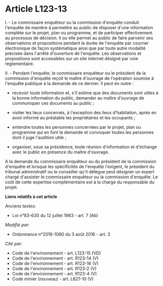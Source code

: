# Article L123-13

I. - Le commissaire enquêteur ou la commission d'enquête conduit l'enquête de manière à permettre au public de disposer d'une
information complète sur le projet, plan ou programme, et de participer effectivement au processus de décision. Il ou elle
permet au public de faire parvenir ses observations et propositions pendant la durée de l'enquête par courrier électronique
de façon systématique ainsi que par toute autre modalité précisée dans l'arrêté d'ouverture de l'enquête. Les observations et
propositions sont accessibles sur un site internet désigné par voie réglementaire.

II. - Pendant l'enquête, le commissaire enquêteur ou le président de la commission d'enquête reçoit le maître d'ouvrage de
l'opération soumise à l'enquête publique à la demande de ce dernier. Il peut en outre :

- recevoir toute information et, s'il estime que des documents sont utiles à la bonne information du public, demander au
maître d'ouvrage de communiquer ces documents au public ;

- visiter les lieux concernés, à l'exception des lieux d'habitation, après en avoir informé au préalable les propriétaires et
les occupants ;

- entendre toutes les personnes concernées par le projet, plan ou programme qui en font la demande et convoquer toutes les
personnes dont il juge l'audition utile ;

- organiser, sous sa présidence, toute réunion d'information et d'échange avec le public en présence du maître d'ouvrage.

A la demande du commissaire enquêteur ou du président de la commission d'enquête et lorsque les spécificités de l'enquête
l'exigent, le président du tribunal administratif ou le conseiller qu'il délègue peut désigner un expert chargé d'assister le
commissaire enquêteur ou la commission d'enquête. Le coût de cette expertise complémentaire est à la charge du responsable du
projet.

**Liens relatifs à cet article**

_Anciens textes_:

  - Loi n°83-630 du 12 juillet 1983 - art. 7 (Ab)

_Modifié par_:

  - Ordonnance n°2016-1060 du 3 août 2016 - art. 3

_Cité par_:

  - Code de l'environnement - art. L123-15 (VD)
  - Code de l'environnement - art. R123-14 (V)
  - Code de l'environnement - art. R123-16 (V)
  - Code de l'environnement - art. R123-2 (V)
  - Code de l'environnement - art. R123-4 (V)
  - Code minier (nouveau) - art. L621-10 (V)
